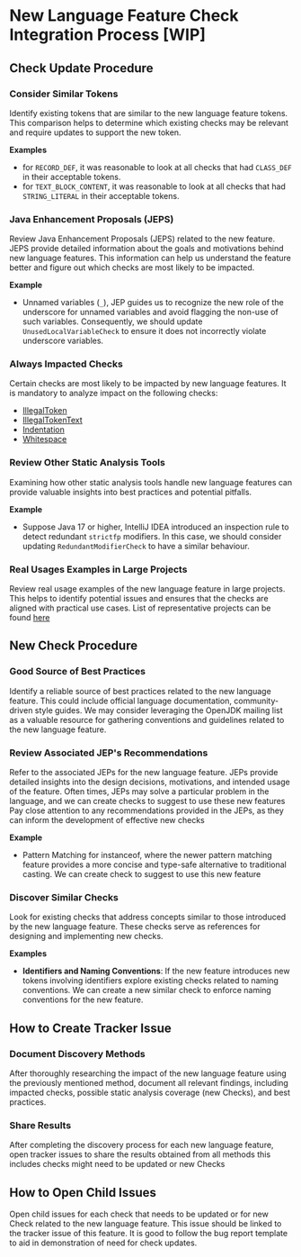 # New Language Feature Check Integration Process [WIP]
## Check Update Procedure
### Consider Similar Tokens
Identify existing tokens that are similar to the new language feature tokens.
This comparison helps to determine which existing checks may be relevant
and require updates to support the new token.

**Examples**
- for `RECORD_DEF`, it was reasonable to look at all checks 
that had `CLASS_DEF` in their acceptable tokens.
- for `TEXT_BLOCK_CONTENT`, it was reasonable to look at all checks
that had `STRING_LITERAL` in their acceptable tokens.
### Java Enhancement Proposals (JEPS)
Review Java Enhancement Proposals (JEPS) related to the new feature. 
JEPS provide detailed information about the goals
and motivations behind new language features. 
This information can help us understand the feature better and figure out
which checks are most likely to be impacted.

**Example**
- Unnamed variables (`_`), JEP guides us to recognize the new role of the
underscore for unnamed variables and avoid flagging the non-use of such variables.
Consequently, we should update `UnusedLocalVariableCheck` to ensure it does not 
incorrectly violate underscore variables.
### Always Impacted Checks
Certain checks are most likely to be impacted by new language features.
It is mandatory to analyze impact on the following checks:
- [IllegalToken](https://checkstyle.org/checks/coding/illegaltoken.html)
- [IllegalTokenText](https://checkstyle.org/checks/coding/illegaltokentext.html) 
- [Indentation](https://checkstyle.org/checks/misc/indentation.html#Indentation)
- [Whitespace](https://checkstyle.org/checks/whitespace/index.html)
### Review Other Static Analysis Tools
Examining how other static analysis tools handle new language features
can provide valuable insights into best practices and potential pitfalls.

**Example**
- Suppose Java 17 or higher, IntelliJ IDEA introduced an inspection rule to detect 
redundant `strictfp` modifiers. In this case, we should consider updating `RedundantModifierCheck`
to have a similar behaviour.
### Real Usages Examples in Large Projects
Review real usage examples of the new language feature in large projects.
This helps to identify potential issues and ensures that the checks
are aligned with practical use cases.
List of representative projects can be found 
[here](https://github.com/checkstyle/contribution/blob/master/checkstyle-tester/github-action-projects1.properties)
## New Check Procedure
### Good Source of Best Practices
Identify a reliable source of best practices related to the new language feature. 
This could include official language documentation, community-driven style guides.
We may consider leveraging the OpenJDK mailing list as a valuable resource
for gathering conventions and guidelines related to the new language feature.
### Review Associated JEP's Recommendations
Refer to the associated JEPs for the new language feature.
JEPs provide detailed insights into the design decisions, motivations, and intended usage of the feature.
Often times, JEPs may solve a particular problem in the language,
and we can create checks to suggest to use these new features
Pay close attention to any recommendations provided in the JEPs,
as they can inform the development of effective new checks

**Example**
- Pattern Matching for instanceof, where the newer pattern matching feature provides
a more concise and type-safe alternative to traditional casting. We can create check
to suggest to use this new feature
### Discover Similar Checks
Look for existing checks that address concepts
similar to those introduced by the new language feature.
These checks serve as references for designing and implementing new checks. 

**Examples**
- **Identifiers and Naming Conventions**: If the new feature introduces
new tokens involving identifiers explore existing checks related to naming conventions.
We can create a new similar check to enforce naming conventions for the new feature.
## How to Create Tracker Issue
### Document Discovery Methods
After thoroughly researching the impact of the new language feature using the previously 
mentioned method, document all relevant findings, including impacted checks,
possible static analysis coverage (new Checks), and best practices.
### Share Results
After completing the discovery process for each new language feature,
open tracker issues to share the results obtained from all methods this includes 
checks might need to be updated or new Checks 
## How to Open Child Issues
Open child issues for each check that needs to be updated or for new Check related
to the new language feature. This issue should be linked to the tracker issue of this feature.
It is good to follow the bug report template to aid in demonstration 
of need for check updates.
